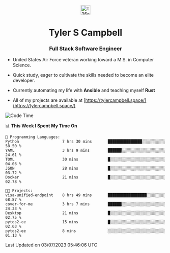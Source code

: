 <p align="center">
<a href="https://www.linkedin.com/in/t36campbell" target="blank"><img align="center" src="https://ik.imagekit.io/t36campbell/Portfolio/linkedin.png.original_m8bbGgPh6.png" alt="t36campbell" height="30" width="30" /></a>
</p>
<h1 align="center">Tyler S Campbell</h1>
<h3 align="center">Full Stack Software Engineer</h3>

* United States Air Force veteran working toward a M.S. in Computer Science.

* Quick study, eager to cultivate the skills needed to become an elite developer.

* Currently automating my life with **Ansible** and teaching myself **Rust**

* All of my projects are available at [https://tylercampbell.space/](https://tylercampbell.space/)

<!--START_SECTION:waka-->
![Code Time](http://img.shields.io/badge/Code%20Time-2%2C600%20hrs%2046%20mins-blue)

📊 **This Week I Spent My Time On** 

```text
💬 Programming Languages: 
Python                   7 hrs 30 mins       ███████████████░░░░░░░░░░   58.50 % 
YAML                     3 hrs 9 mins        ██████░░░░░░░░░░░░░░░░░░░   24.61 % 
TOML                     30 mins             █░░░░░░░░░░░░░░░░░░░░░░░░   04.03 % 
JSON                     28 mins             █░░░░░░░░░░░░░░░░░░░░░░░░   03.72 % 
Docker                   21 mins             █░░░░░░░░░░░░░░░░░░░░░░░░   02.78 % 

🐱‍💻 Projects: 
visa-unified-endpoint    8 hrs 49 mins       █████████████████░░░░░░░░   68.87 % 
cover-for-me             3 hrs 7 mins        ██████░░░░░░░░░░░░░░░░░░░   24.33 % 
Desktop                  21 mins             █░░░░░░░░░░░░░░░░░░░░░░░░   02.75 % 
pytos2-ce                15 mins             █░░░░░░░░░░░░░░░░░░░░░░░░   02.03 % 
pytos2-ee                8 mins              ░░░░░░░░░░░░░░░░░░░░░░░░░   01.13 % 
```


 Last Updated on 03/07/2023 05:46:06 UTC
<!--END_SECTION:waka-->

